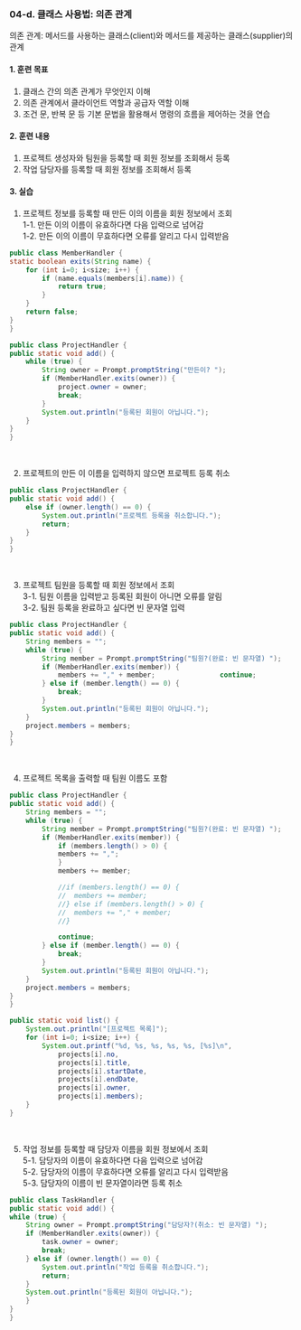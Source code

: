 ### **04-d. 클래스 사용법: 의존 관계**<br>
의존 관계: 메서드를 사용하는 클래스(client)와 메서드를 제공하는 클래스(supplier)의 관계<br>

#### **1. 훈련 목표**<br>
1. 클래스 간의 의존 관계가 무엇인지 이해<br>
2. 의존 관계에서 클라이언트 역할과 공급자 역할 이해<br>
3. 조건 문, 반복 문 등 기본 문법을 활용해서 명령의 흐름을 제어하는 것을 연습<br>

#### **2. 훈련 내용**<br>
1. 프로젝트 생성자와 팀원을 등록할 때 회원 정보를 조회해서 등록<br>
2. 작업 담당자를 등록할 때 회원 정보를 조회해서 등록<br>

#### **3. 실습**<br>
1. 프로젝트 정보를 등록할 때 만든 이의 이름을 회원 정보에서 조회<br>
1-1. 만든 이의 이름이 유효하다면 다음 입력으로 넘어감<br>
1-2. 만든 이의 이름이 무효하다면 오류를 알리고 다시 입력받음<br>
```java
public class MemberHandler {
static boolean exits(String name) {
    for (int i=0; i<size; i++) {
        if (name.equals(members[i].name)) {
            return true;
        }
    }
    return false;
}
}
```
```java
public class ProjectHandler {
public static void add() {
    while (true) {
        String owner = Prompt.promptString("만든이? ");
        if (MemberHandler.exits(owner)) {
            project.owner = owner;
            break;
        }
        System.out.println("등록된 회원이 아닙니다.");
    }
}
}
```

<br>

2. 프로젝트의 만든 이 이름을 입력하지 않으면 프로젝트 등록 취소<br>
```java
public class ProjectHandler {
public static void add() {
    else if (owner.length() == 0) {
        System.out.println("프로젝트 등록을 취소합니다.");
        return;
    }
}
}
```

<br>

3. 프로젝트 팀원을 등록할 때 회원 정보에서 조회<br>
3-1. 팀원 이름을 입력받고 등록된 회원이 아니면 오류를 알림<br>
3-2. 팀원 등록을 완료하고 싶다면 빈 문자열 입력<br>
```java
public class ProjectHandler {
public static void add() {
    String members = "";
    while (true) {
        String member = Prompt.promptString("팀원?(완료: 빈 문자열) ");
        if (MemberHandler.exits(member)) {
            members += "," + member;                continue;
        } else if (member.length() == 0) {
            break;
        }
        System.out.println("등록된 회원이 아닙니다.");
    }
    project.members = members;
}
}
```

<br>

4. 프로젝트 목록을 출력할 때 팀원 이름도 포함<br>
```java
public class ProjectHandler {
public static void add() {
    String members = "";
    while (true) {
        String member = Prompt.promptString("팀원?(완료: 빈 문자열) ");
        if (MemberHandler.exits(member)) {
            if (members.length() > 0) {
            members += ",";
            }
            members += member;

            //if (members.length() == 0) {
            //  members += member;
            //} else if (members.length() > 0) {
            //  members += "," + member;
            //}

            continue;
        } else if (member.length() == 0) {
            break;
        }
        System.out.println("등록된 회원이 아닙니다.");
    }
    project.members = members;
}
}
```
```java
public static void list() {
    System.out.println("[프로젝트 목록]");
    for (int i=0; i<size; i++) {
        System.out.printf("%d, %s, %s, %s, %s, [%s]\n",
            projects[i].no,
            projects[i].title,
            projects[i].startDate,
            projects[i].endDate,
            projects[i].owner,
            projects[i].members);
    }
}
```

<br>

5. 작업 정보를 등록할 때 담당자 이름을 회원 정보에서 조회<br>
5-1. 담당자의 이름이 유효하다면 다음 입력으로 넘어감<br>
5-2. 담당자의 이름이 무효하다면 오류를 알리고 다시 입력받음<br>
5-3. 담당자의 이름이 빈 문자열이라면 등록 취소<br>
```java
public class TaskHandler {
public static void add() {
while (true) {
    String owner = Prompt.promptString("담당자?(취소: 빈 문자열) ");
    if (MemberHandler.exits(owner)) {
        task.owner = owner;
        break;
    } else if (owner.length() == 0) {
        System.out.println("작업 등록을 취소합니다.");
        return;
    }
    System.out.println("등록된 회원이 아닙니다.");
    }
}
}
```
